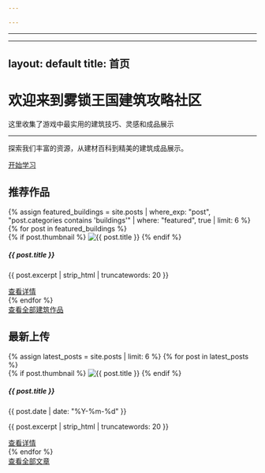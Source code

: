 ```yaml
---

---
```


---
---
layout: default
title: 首页
---

<div class="jumbotron mb-4">
  <div class="container">
    <h1 class="display-4">欢迎来到雾锁王国建筑攻略社区</h1>
    <p class="lead">这里收集了游戏中最实用的建筑技巧、灵感和成品展示</p>
    <hr class="my-4">
    <p>探索我们丰富的资源，从建材百科到精美的建筑成品展示。</p>
    <a class="btn btn-primary btn-lg" href="{{ '/tutorials/' | relative_url }}" role="button">开始学习</a>
  </div>
</div>

<h2 class="border-bottom pb-2 mb-4">推荐作品</h2>

<div class="row">
  {% assign featured_buildings = site.posts | where_exp: "post", "post.categories contains 'buildings'" | where: "featured", true | limit: 6 %}
  {% for post in featured_buildings %}
    <div class="col-md-4 mb-4">
      <div class="card h-100">
        {% if post.thumbnail %}
        <img src="{{ post.thumbnail | relative_url }}" class="card-img-top" alt="{{ post.title }}">
        {% endif %}
        <div class="card-body">
          <h5 class="card-title">{{ post.title }}</h5>
          <p class="card-text">{{ post.excerpt | strip_html | truncatewords: 20 }}</p>
        </div>
        <div class="card-footer bg-transparent border-top-0">
          <a href="{{ post.url | relative_url }}" class="btn btn-sm btn-primary">查看详情</a>
        </div>
      </div>
    </div>
  {% endfor %}
</div>

<div class="text-center mb-5">
  <a href="{{ '/buildings/' | relative_url }}" class="btn btn-outline-secondary">查看全部建筑作品</a>
</div>

<h2 class="border-bottom pb-2 mb-4">最新上传</h2>

<div class="row">
  {% assign latest_posts = site.posts | limit: 6 %}
  {% for post in latest_posts %}
    <div class="col-md-4 mb-4">
      <div class="card h-100">
        {% if post.thumbnail %}
        <img src="{{ post.thumbnail | relative_url }}" class="card-img-top" alt="{{ post.title }}">
        {% endif %}
        <div class="card-body">
          <h5 class="card-title">{{ post.title }}</h5>
          <p class="card-text small text-muted">{{ post.date | date: "%Y-%m-%d" }}</p>
          <p class="card-text">{{ post.excerpt | strip_html | truncatewords: 20 }}</p>
        </div>
        <div class="card-footer bg-transparent border-top-0">
          <a href="{{ post.url | relative_url }}" class="btn btn-sm btn-primary">查看详情</a>
        </div>
      </div>
    </div>
  {% endfor %}
</div>

<div class="text-center">
  <a href="{{ '/buildings/' | relative_url }}" class="btn btn-outline-secondary">查看全部文章</a>
</div>
